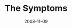 ---
layout: message
category: message
series: "GIMME GIMME"
title: "The Symptoms"
date: 2008-11-09
message_id: 533
---